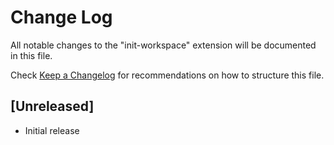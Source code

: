 # Change Log

All notable changes to the "init-workspace" extension will be documented in this file.

Check [Keep a Changelog](http://keepachangelog.com/) for recommendations on how to structure this file.

## [Unreleased]

- Initial release